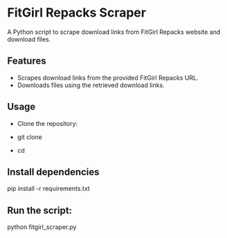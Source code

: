<h1>FitGirl Repacks Scraper</h1>
A Python script to scrape download links from FitGirl Repacks website and download files.

Features
--------
- Scrapes download links from the provided FitGirl Repacks URL.
- Downloads files using the retrieved download links.


Usage
-----
* Clone the repository:

* git clone <repository-url>
* cd <repository-directory>

Install dependencies
---------------------
pip install -r requirements.txt

Run the script:
---------------
python fitgirl_scraper.py